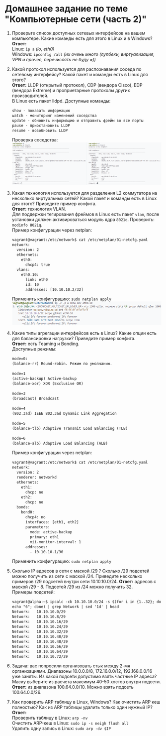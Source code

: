 # Домашнее задание по теме "Компьютерные сети (часть 2)"

1. Проверьте список доступных сетевых интерфейсов на вашем компьютере. Какие команды есть для этого в Linux и в Windows?  
**Ответ:**  
Linux: `ip a` *(lo, eth0)*  
Windows: `ipconfig /all` *(их очень много (лупбеки, виртуализация, VPN и прочее, перечислять не буду =))* 

2. Какой протокол используется для распознавания соседа по сетевому интерфейсу? Какой пакет и команды есть в Linux для этого?  
**Ответ:** LLDP (открытый протокол), CDP (вендора Cisco), EDP (вендора Extreme) и проприетарные протоколы других производителей.  
В Linux есть пакет lldpd.
Доступные команды:  
    ```
    show - показать информацию
    watch - мониторинг изменений соседства
    update - обновить информацию и отправить фрейм во все порты
    pause - приостановить LLDP
    resume - возобновить LLDP
    ```
    Проверка соседства:  
    ![](./assets/images/../../.assets/images/lldp.png)

3. Какая технология используется для разделения L2 коммутатора на несколько виртуальных сетей? Какой пакет и команды есть в Linux для этого? Приведите пример конфига.  
**Ответ:** технология VLAN.  
Для поддержки тегирования фреймов в Linux есть пакет `vlan`, после установки должен активироваться модуль ядра `8021q`. Проверить: `modinfo 8021q`.  
Пример конфигурации через netplan:
    ```
    vagrant@vagrant:/etc/network$ cat /etc/netplan/01-netcfg.yaml 
    network:
      version: 2
      ethernets:
        eth0:
          dhcp4: true
      vlans:
        eth0.10:
          link: eth0
          id: 10
          addresses: [10.10.10.2/32]
    ```
    Применить конфигурацию: `sudo netplan apply`
    ![](./assets/images/../../.assets/images/vlan.png)

1. Какие типы агрегации интерфейсов есть в Linux? Какие опции есть для балансировки нагрузки? Приведите пример конфига.  
**Ответ:** есть Teaming и Bonding.  
Доступные режимы:  
    ```
    mode=0:
    (balance-rr) Round-robin. Режим по умолчанию.

    mode=1 
    (active-backup) Active-backup
    (balance-xor) XOR (Exclusive OR)

    mode=3
    (broadcast) Broadcast

    mode=4
    (802.3ad) IEEE 802.3ad Dynamic Link Aggregation

    mode=5
    (balance-tlb) Adaptive Transmit Load Balancing (TLB)

    mode=6
    (balance-alb) Adaptive Load Balancing (ALB)
    ```
    Пример конфигурации через netplan:
    ```
    vagrant@vagrant:/etc/network$ cat /etc/netplan/01-netcfg.yaml 
    network:
      version: 2
      renderer: networkd
      ethernets:
        eth1:
          dhcp: no
        eth2:
          dhcp: no
      bonds:
        bond0:
          dhcp4: no
          interfaces: [eth1, eth2]
          parameters:
            mode: active-backup
            primary: eth1
            mii-monitor-interval: 1
          addresses:
            - 10.10.10.1/30
    ```
    Применить конфигурацию: `sudo netplan apply`
2. Сколько IP адресов в сети с маской /29 ? Сколько /29 подсетей можно получить из сети с маской /24. Приведите несколько примеров /29 подсетей внутри сети 10.10.10.0/24.
**Ответ:** адресов с маской /29 - 8. Подсетей /29 из /24 можно получить 32.  
Примеры подсетей:  
    ```
    vagrant@alpha:~$ ipcalc -cb 10.10.10.0/24 -s $(for i in {1..32}; do     echo "6"; done) | grep Network | sed '1d' | head
    Network:   10.10.10.0/29        
    Network:   10.10.10.8/29
    Network:   10.10.10.16/29
    Network:   10.10.10.24/29
    Network:   10.10.10.32/29
    Network:   10.10.10.40/29
    Network:   10.10.10.48/29
    Network:   10.10.10.56/29
    Network:   10.10.10.64/29
    Network:   10.10.10.72/29
    ```
3. Задача: вас попросили организовать стык между 2-мя организациями. Диапазоны 10.0.0.0/8, 172.16.0.0/12, 192.168.0.0/16 уже заняты. Из какой подсети допустимо взять частные IP адреса? Маску выберите из расчета максимум 40-50 хостов внутри подсети.
**Ответ:** из диапазона 100.64.0.0/10. Можно взять подсеть 100.64.0.0/26.  

4. Как проверить ARP таблицу в Linux, Windows? Как очистить ARP кеш полностью? Как из ARP таблицы удалить только один нужный IP?  
**Ответ:**  
Проверить таблицу в Linux: `arp -nv`  
Очистить ARP-кеш в Linux: `sudo ip -s neigh flush all`  
Удалить одну запись в Linux: `sudo arp -dv $IP`  
